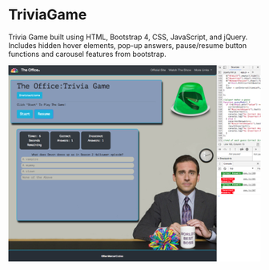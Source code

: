 # TriviaGame
Trivia Game built using HTML, Bootstrap 4, CSS, JavaScript, and jQuery.
Includes hidden hover elements, pop-up answers, pause/resume button functions and carousel features from bootstrap.

![Trivia_Game](assets/images/gameScreenshot.png)
